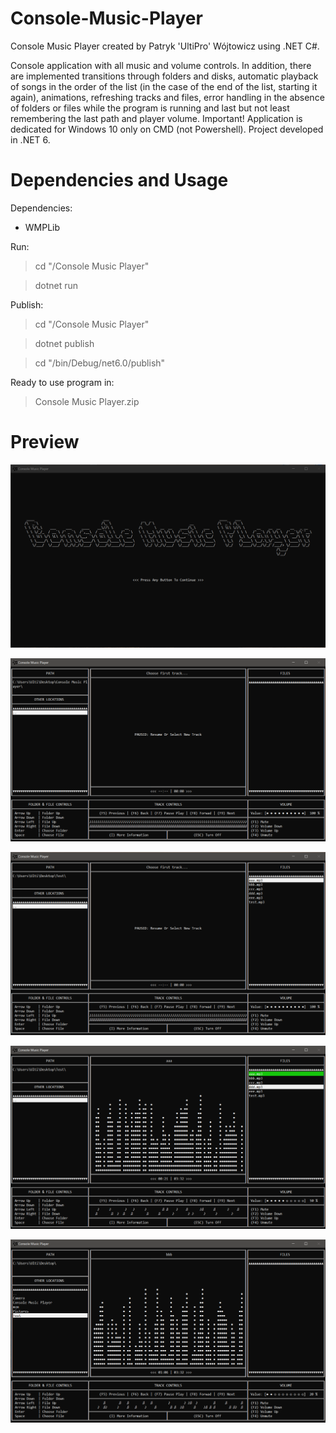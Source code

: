 # Console-Music-Player
Console Music Player created by Patryk 'UltiPro' Wójtowicz using .NET C#.

Console application with all music and volume controls. In addition, there are implemented transitions through folders and disks, automatic playback of songs in the order of the list (in the case of the end of the list, starting it again), animations, refreshing tracks and files, error handling in the absence of folders or files while the program is running and last but not least remembering the last path and player volume. Important! Application is dedicated for Windows 10 only on CMD (not Powershell). Project developed in .NET 6.

# Dependencies and Usage

Dependencies:

<ul>
  <li>WMPLib</li>
</ul>

Run:

> cd "/Console Music Player"

> dotnet run

Publish:

> cd "/Console Music Player"

> dotnet publish

> cd "/bin/Debug/net6.0/publish"

Ready to use program in:

> Console Music Player.zip

# Preview

![Welcome Screen Preview](/screenshots/WelcomeScreen.png)

![Main Screen 1 Preview](/screenshots/MainScreen1.png)

![Main Screen 2 Preview](/screenshots/MainScreen2.png)

![Main Screen 3 Preview](/screenshots/MainScreen3.png)

![Main Screen 4 Preview](/screenshots/MainScreen4.png)
